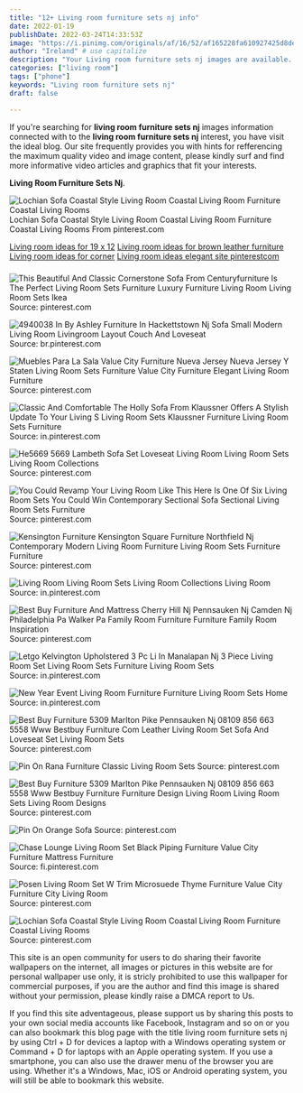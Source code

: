 ```yaml
---
title: "12+ Living room furniture sets nj info"
date: 2022-01-19
publishDate: 2022-03-24T14:33:53Z
image: "https://i.pinimg.com/originals/af/16/52/af165228fa610927425d8de409e4c2d6.png"
author: "Ireland" # use capitalize
description: "Your Living room furniture sets nj images are available. Living room furniture sets nj are a topic that is being searched for and liked by netizens today. You can Find and Download the Living room furniture sets nj files here. Get all royalty-free vectors."
categories: ["living room"]
tags: ["phone"]
keywords: "Living room furniture sets nj"
draft: false

---
```


If you're searching for **living room furniture sets nj** images information connected with to the **living room furniture sets nj** interest, you have visit the ideal  blog.  Our site frequently  provides you with  hints  for refferencing  the maximum  quality video and image  content, please kindly surf and find more informative video articles and graphics  that fit your interests.

**Living Room Furniture Sets Nj**. 

![Lochian Sofa Coastal Style Living Room Coastal Living Room Furniture Coastal Living Rooms](https://i.pinimg.com/originals/af/16/52/af165228fa610927425d8de409e4c2d6.png "Lochian Sofa Coastal Style Living Room Coastal Living Room Furniture Coastal Living Rooms")
Lochian Sofa Coastal Style Living Room Coastal Living Room Furniture Coastal Living Rooms From pinterest.com

[Living room ideas for 19 x 12](/living-room-ideas-for-19-x-12/)
[Living room ideas for brown leather furniture](/living-room-ideas-for-brown-leather-furniture/)
[Living room ideas for corner](/living-room-ideas-for-corner/)
[Living room ideas elegant site pinterestcom](/living-room-ideas-elegant-site-pinterestcom/)



### 

 


![This Beautiful And Classic Cornerstone Sofa From Centuryfurniture Is The Perfect Living Room Sets Furniture Luxury Furniture Living Room Living Room Sets Ikea](https://i.pinimg.com/originals/81/a0/23/81a023a767d4061b4635423255e14ac0.jpg "This Beautiful And Classic Cornerstone Sofa From Centuryfurniture Is The Perfect Living Room Sets Furniture Luxury Furniture Living Room Living Room Sets Ikea")
Source: pinterest.com

 

![4940038 In By Ashley Furniture In Hackettstown Nj Sofa Small Modern Living Room Livingroom Layout Couch And Loveseat](https://i.pinimg.com/564x/1e/86/f0/1e86f0f5d16ef7fff02ffaa5dec7a7ed.jpg "4940038 In By Ashley Furniture In Hackettstown Nj Sofa Small Modern Living Room Livingroom Layout Couch And Loveseat")
Source: br.pinterest.com

 

![Muebles Para La Sala Value City Furniture Nueva Jersey Nueva Jersey Y Staten Living Room Sets Furniture Value City Furniture Elegant Living Room Furniture](https://i.pinimg.com/736x/4b/e5/c1/4be5c145e61ee03dcfb75a0c48a12e3e--value-city-furniture-staten-island.jpg "Muebles Para La Sala Value City Furniture Nueva Jersey Nueva Jersey Y Staten Living Room Sets Furniture Value City Furniture Elegant Living Room Furniture")
Source: pinterest.com

 

![Classic And Comfortable The Holly Sofa From Klaussner Offers A Stylish Update To Your Living S Living Room Sets Klaussner Furniture Living Room Sets Furniture](https://i.pinimg.com/originals/14/e0/3f/14e03febe5a4b6a9e5f4a93f3742fe9c.jpg "Classic And Comfortable The Holly Sofa From Klaussner Offers A Stylish Update To Your Living S Living Room Sets Klaussner Furniture Living Room Sets Furniture")
Source: in.pinterest.com

 

![He5669 5669 Lambeth Sofa Set Loveseat Living Room Living Room Sets Living Room Collections](https://i.pinimg.com/originals/80/fd/60/80fd6022219010a9403266290e071752.jpg "He5669 5669 Lambeth Sofa Set Loveseat Living Room Living Room Sets Living Room Collections")
Source: pinterest.com

 

![You Could Revamp Your Living Room Like This Here Is One Of Six Living Room Sets You Could Win Contemporary Sectional Sofa Sectional Living Room Sets Furniture](https://i.pinimg.com/originals/05/19/ee/0519eed3bdefd271ee8e4221ff87eb7a.jpg "You Could Revamp Your Living Room Like This Here Is One Of Six Living Room Sets You Could Win Contemporary Sectional Sofa Sectional Living Room Sets Furniture")
Source: pinterest.com

 

![Kensington Furniture Kensington Square Furniture Northfield Nj Contemporary Modern Living Room Furniture Living Room Sets Furniture Furniture](https://i.pinimg.com/originals/f1/98/c7/f198c7ec91bdd8281fde7419e7597b53.jpg "Kensington Furniture Kensington Square Furniture Northfield Nj Contemporary Modern Living Room Furniture Living Room Sets Furniture Furniture")
Source: pinterest.com

 

![Living Room Living Room Sets Living Room Collections Living Room](https://i.pinimg.com/originals/49/09/31/4909314054b745f7bdd07b341e361067.jpg "Living Room Living Room Sets Living Room Collections Living Room")
Source: in.pinterest.com

 

![Best Buy Furniture And Mattress Cherry Hill Nj Pennsauken Nj Camden Nj Philadelphia Pa Walker Pa Family Room Furniture Furniture Family Room Inspiration](https://i.pinimg.com/originals/33/02/7b/33027be2d062f44ed48fa1246cbe5f0f.jpg "Best Buy Furniture And Mattress Cherry Hill Nj Pennsauken Nj Camden Nj Philadelphia Pa Walker Pa Family Room Furniture Furniture Family Room Inspiration")
Source: pinterest.com

 

![Letgo Kelvington Upholstered 3 Pc Li In Manalapan Nj 3 Piece Living Room Set Living Room Sets Furniture Living Room Sets](https://i.pinimg.com/originals/15/ed/30/15ed30cc297b7366b207dc8330f0dd33.jpg "Letgo Kelvington Upholstered 3 Pc Li In Manalapan Nj 3 Piece Living Room Set Living Room Sets Furniture Living Room Sets")
Source: in.pinterest.com

 

![New Year Event Living Room Furniture Furniture Living Room Sets Home](https://i.pinimg.com/originals/53/52/b4/5352b4b2919ce008dfbd9a954d31b7b1.png "New Year Event Living Room Furniture Furniture Living Room Sets Home")
Source: in.pinterest.com

 

![Best Buy Furniture 5309 Marlton Pike Pennsauken Nj 08109 856 663 5558 Www Bestbuy Furniture Com Leather Living Room Set Sofa And Loveseat Set Living Room Sets](https://i.pinimg.com/originals/0e/ef/9a/0eef9a9f33d97b3a0ea7184a40441995.jpg "Best Buy Furniture 5309 Marlton Pike Pennsauken Nj 08109 856 663 5558 Www Bestbuy Furniture Com Leather Living Room Set Sofa And Loveseat Set Living Room Sets")
Source: pinterest.com

 

![Pin On Rana Furniture Classic Living Room Sets](https://i.pinimg.com/originals/72/af/23/72af231fa3c9ba755bf3d2f792bc6233.jpg "Pin On Rana Furniture Classic Living Room Sets")
Source: pinterest.com

 

![Best Buy Furniture 5309 Marlton Pike Pennsauken Nj 08109 856 663 5558 Www Bestbuy Furniture Furniture Design Living Room Living Room Sets Living Room Designs](https://i.pinimg.com/originals/d9/8b/1f/d98b1f63a8a17f7437706f9da4cc1a02.jpg "Best Buy Furniture 5309 Marlton Pike Pennsauken Nj 08109 856 663 5558 Www Bestbuy Furniture Furniture Design Living Room Living Room Sets Living Room Designs")
Source: pinterest.com

 

![Pin On Orange Sofa](https://i.pinimg.com/originals/c1/fb/e8/c1fbe895e982a9af4f8a523a540299a7.jpg "Pin On Orange Sofa")
Source: pinterest.com

 

![Chase Lounge Living Room Set Black Piping Furniture Value City Furniture Mattress Furniture](https://i.pinimg.com/originals/b3/cf/a5/b3cfa52897c92fd73618d514bb4289eb.jpg "Chase Lounge Living Room Set Black Piping Furniture Value City Furniture Mattress Furniture")
Source: fi.pinterest.com

 

![Posen Living Room Set W Trim Microsuede Thyme Furniture Value City Furniture City Living Room](https://i.pinimg.com/originals/9e/46/cb/9e46cb23dba5bdba7efc6cb8beaa250c.jpg "Posen Living Room Set W Trim Microsuede Thyme Furniture Value City Furniture City Living Room")
Source: pinterest.com

 

![Lochian Sofa Coastal Style Living Room Coastal Living Room Furniture Coastal Living Rooms](https://i.pinimg.com/originals/af/16/52/af165228fa610927425d8de409e4c2d6.png "Lochian Sofa Coastal Style Living Room Coastal Living Room Furniture Coastal Living Rooms")
Source: pinterest.com

 

This site is an open community for users to do sharing their favorite wallpapers on the internet, all images or pictures in this website are for personal wallpaper use only, it is stricly prohibited to use this wallpaper for commercial purposes, if you are the author and find this image is shared without your permission, please kindly raise a DMCA report to Us.

If you find this site adventageous, please support us by sharing this posts to your own social media accounts like Facebook, Instagram and so on or you can also bookmark this blog page with the title living room furniture sets nj by using Ctrl + D for devices a laptop with a Windows operating system or Command + D for laptops with an Apple operating system. If you use a smartphone, you can also use the drawer menu of the browser you are using. Whether it's a Windows, Mac, iOS or Android operating system, you will still be able to bookmark this website.
